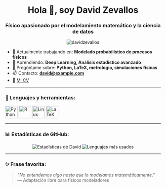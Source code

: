<h1 align="center">Hola 👋, soy David Zevallos</h1>
<h3 align="center">Físico apasionado por el modelamiento matemático y la ciencia de datos</h3>

<p align="center">
  <img src="https://komarev.com/ghpvc/?username=davidzevallos&label=Profile%20views&color=0e75b6&style=flat" alt="davidzevallos" />
</p>

- 🔭 Actualmente trabajando en: **Modelado probabilístico de procesos físicos**
- 🌱 Aprendiendo: **Deep Learning, Análisis estadístico avanzado**
- 💬 Pregúntame sobre: **Python, LaTeX, metrología, simulaciones físicas**
- 📫 Contacto: **david@example.com**
- 📄 [Mi CV](https://link_a_tu_cv.pdf)

---

### 🧰 Lenguajes y herramientas:
<p align="left">
  <img src="https://cdn.jsdelivr.net/gh/devicons/devicon/icons/python/python-original.svg" alt="Python" width="40" height="40"/>
  <img src="https://cdn.jsdelivr.net/gh/devicons/devicon/icons/r/r-original.svg" alt="R" width="40" height="40"/>
  <img src="https://cdn.jsdelivr.net/gh/devicons/devicon/icons/linux/linux-original.svg" alt="Linux" width="40" height="40"/>
  <img src="https://cdn.jsdelivr.net/gh/devicons/devicon/icons/latex/latex-original.svg" alt="LaTeX" width="40" height="40"/>
</p>

---

### 📊 Estadísticas de GitHub:
<p align="center">
  <img src="https://github-readme-stats.vercel.app/api?username=davidzevallos&show_icons=true&theme=radical" alt="Estadísticas de David" />
  <img src="https://github-readme-stats.vercel.app/api/top-langs/?username=davidzevallos&layout=compact&theme=radical" alt="Lenguajes más usados" />
</p>

---

### ✨ Frase favorita:
> *"No entendemos algo hasta que lo modelamos matemáticamente."*  
> — Adaptación libre para físicos modeladores


